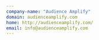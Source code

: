 ```yaml
---
company-name: "Audience Amplify"
domain: audienceamplify.com
home: http://audienceamplify.com/
email: info@audienceamplify.com
---
```




